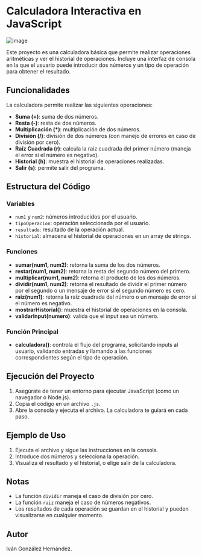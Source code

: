 # Calculadora Interactiva en JavaScript
![image](https://github.com/user-attachments/assets/ddbcde48-04f8-4235-9077-8c0c8c0b8f41)

Este proyecto es una calculadora básica que permite realizar operaciones aritméticas y ver el historial de operaciones. Incluye una interfaz de consola en la que el usuario puede introducir dos números y un tipo de operación para obtener el resultado.

## Funcionalidades

La calculadora permite realizar las siguientes operaciones:
- **Suma (+)**: suma de dos números.
- **Resta (-)**: resta de dos números.
- **Multiplicación (*)**: multiplicación de dos números.
- **División (/)**: división de dos números (con manejo de errores en caso de división por cero).
- **Raíz Cuadrada (r)**: calcula la raíz cuadrada del primer número (maneja el error si el número es negativo).
- **Historial (h)**: muestra el historial de operaciones realizadas.
- **Salir (s)**: permite salir del programa.

## Estructura del Código

### Variables
- `num1` y `num2`: números introducidos por el usuario.
- `tipoOperacion`: operación seleccionada por el usuario.
- `resultado`: resultado de la operación actual.
- `historial`: almacena el historial de operaciones en un array de strings.

### Funciones

- **sumar(num1, num2)**: retorna la suma de los dos números.
- **restar(num1, num2)**: retorna la resta del segundo número del primero.
- **multiplicar(num1, num2)**: retorna el producto de los dos números.
- **dividir(num1, num2)**: retorna el resultado de dividir el primer número por el segundo o un mensaje de error si el segundo número es cero.
- **raiz(num1)**: retorna la raíz cuadrada del número o un mensaje de error si el número es negativo.
- **mostrarHistorial()**: muestra el historial de operaciones en la consola.
- **validarInput(numero)**: valida que el input sea un número.

### Función Principal
- **calculadora()**: controla el flujo del programa, solicitando inputs al usuario, validando entradas y llamando a las funciones correspondientes según el tipo de operación.

## Ejecución del Proyecto

1. Asegúrate de tener un entorno para ejecutar JavaScript (como un navegador o Node.js).
2. Copia el código en un archivo `.js`.
3. Abre la consola y ejecuta el archivo. La calculadora te guiará en cada paso.

## Ejemplo de Uso

1. Ejecuta el archivo y sigue las instrucciones en la consola.
2. Introduce dos números y selecciona la operación.
3. Visualiza el resultado y el historial, o elige salir de la calculadora.

## Notas
- La función `dividir` maneja el caso de división por cero.
- La función `raiz` maneja el caso de números negativos.
- Los resultados de cada operación se guardan en el historial y pueden visualizarse en cualquier momento.

## Autor
Iván González Hernández.

